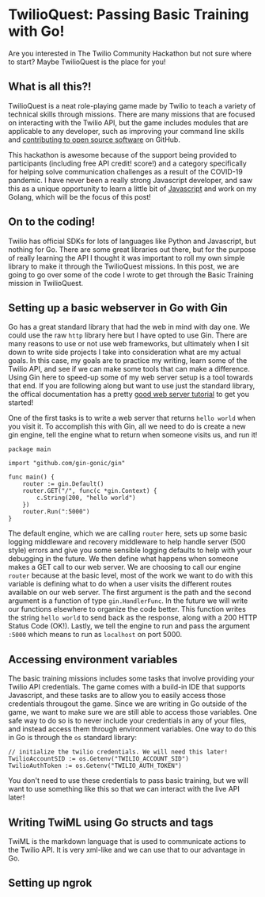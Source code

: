 # TwilioQuest: Passing Basic Training with Go!

Are you interested in The Twilio Community Hackathon but not sure where to start? Maybe TwilioQuest is the place for you! 

## What is all this?!

TwilioQuest is a neat role-playing game made by Twilio to teach a variety of technical skills through missions. There are many missions that are focused on interacting with the Twilio API, but the game includes modules that are applicable to any developer, such as improving your command line skills and [contributing to open source software](https://www.twilio.com/quest/learn/open-source) on GitHub. 

This hackathon is awesome because of the support being provided to participants (including free API credit! score!) and a category specifically for helping solve communication challenges as a result of the COVID-19 pandemic. I have never been a really strong Javascript developer, and saw this as a unique opportunity to learn a little bit of [Javascript](https://dev.to/ryantenorio/comment/nca8) and work on my Golang, which will be the focus of this post!

## On to the coding!

Twilio has official SDKs for lots of languages like Python and Javascript, but nothing for Go. There are some great libraries out there, but for the purpose of really learning the API I thought it was important to roll my own simple library to make it through the TwilioQuest missions. In this post, we are going to go over some of the code I wrote to get through the Basic Training mission in TwilioQuest.

## Setting up a basic webserver in Go with Gin

Go has a great standard library that had the web in mind with day one. We could use the raw `http` library here but I have opted to use Gin. There are many reasons to use or not use web frameworks, but ultimately when I sit down to write side projects I take into consideration what are my actual goals. In this case, my goals are to practice my writing, learn some of the Twilio API, and see if we can make some tools that can make a difference. Using Gin here to speed-up some of my web server setup is a tool towards that end. If you are following along but want to use just the standard library, the offical documentation has a pretty [good web server tutorial](https://golang.org/doc/articles/wiki/) to get you started! 

One of the first tasks is to write a web server that returns `hello world` when you visit it. To accomplish this with Gin, all we need to do is create a new gin engine, tell the engine what to return when someone visits us, and run it! 

```
package main

import "github.com/gin-gonic/gin"

func main() {
	router := gin.Default()
    router.GET("/", func(c *gin.Context) {
		c.String(200, "hello world")
	})
	router.Run(":5000")
}
```

The default engine, which we are calling `router` here, sets up some basic logging middleware and recovery middleware to help handle server (500 style) errors and give you some sensible logging defaults to help with your debugging in the future. We then define what happens when someone makes a GET call to our web server. We are choosing to call our engine `router` because at the basic level, most of the work we want to do with this variable is defining what to do when a user visits the different routes available on our web server. The first argument is the path and the second argument is a function of type `gin.HandlerFunc`. In the future we will write our functions elsewhere to organize the code better. This function writes the string `hello world` to send back as the response, along with a 200 HTTP Status Code (OK!). Lastly, we tell the engine to run and pass the argument `:5000` which means to run as `localhost` on port 5000.

## Accessing environment variables
The basic training missions includes some tasks that involve providing your Twilio API credentials. The game comes with a build-in IDE that supports Javascript, and these tasks are to allow you to easily access those credentials througout the game. Since we are writing in Go outside of the game, we want to make sure we are still able to access those variables. One safe way to do so is to never include your credentials in any of your files, and instead access them through environment variables. One way to do this in Go is through the `os` standard library:

```
// initialize the twilio credentials. We will need this later!
TwilioAccountSID := os.Getenv("TWILIO_ACCOUNT_SID")
TwilioAuthToken := os.Getenv("TWILIO_AUTH_TOKEN")
```
You don't need to use these credentials to pass basic training, but we will want to use something like this so that we can interact with the live API later!

## Writing TwiML using Go structs and tags
TwiML is the markdown language that is used to communicate actions to the Twilio API. It is very xml-like and we can use that to our advantage in Go.

## Setting up ngrok
